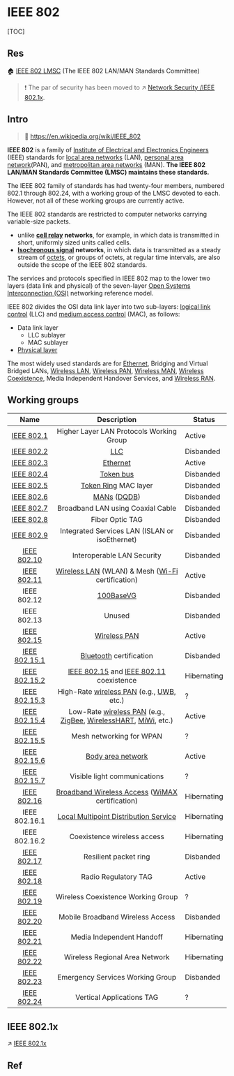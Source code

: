 # IEEE 802

[TOC]



## Res
🏠 [IEEE 802 LMSC](https://www.ieee802.org) (The IEEE 802 LAN/MAN Standards Committee)

> ❗ The par of security has been moved to ↗ [Network Security /IEEE 802.1x](../../../../../CyberSecurity/Network%20Security/🏇%20Network%20Security%20Basics%20&%20Protocols/🔌%20Physical%20Layer%20Security/IEEE%20802.1x/IEEE%20802.1x.md).



## Intro
> 🔗 https://en.wikipedia.org/wiki/IEEE_802

**IEEE 802** is a family of [Institute of Electrical and Electronics Engineers](https://en.wikipedia.org/wiki/Institute_of_Electrical_and_Electronics_Engineers) (IEEE) standards for [local area networks](https://en.wikipedia.org/wiki/Local_area_network) (LAN), [personal area network](https://en.wikipedia.org/wiki/Personal_area_network)(PAN), and [metropolitan area networks](https://en.wikipedia.org/wiki/Metropolitan_area_network) (MAN). **The IEEE 802 LAN/MAN Standards Committee (LMSC) maintains these standards.** 

The IEEE 802 family of standards has had twenty-four members, numbered 802.1 through 802.24, with a working group of the LMSC devoted to each. However, not all of these working groups are currently active.

The IEEE 802 standards are restricted to computer networks carrying variable-size packets.
- unlike **[cell relay](https://en.wikipedia.org/wiki/Cell_relay) networks**, for example, in which data is transmitted in short, uniformly sized units called cells.
- **[Isochronous signal](https://en.wikipedia.org/wiki/Isochronous_signal) networks**, in which data is transmitted as a steady stream of [octets](https://en.wikipedia.org/wiki/Octet_(computing)), or groups of octets, at regular time intervals, are also outside the scope of the IEEE 802 standards.

The services and protocols specified in IEEE 802 map to the lower two layers (data link and physical) of the seven-layer [Open Systems Interconnection (OSI)](https://en.wikipedia.org/wiki/OSI_model) networking reference model. 

IEEE 802 divides the OSI data link layer into two sub-layers: [logical link control](https://en.wikipedia.org/wiki/Logical_link_control) (LLC) and [medium access control](https://en.wikipedia.org/wiki/Medium_access_control) (MAC), as follows: 
- Data link layer
  - LLC sublayer
  - MAC sublayer
- [Physical layer](https://en.wikipedia.org/wiki/Physical_layer)

The most widely used standards are for [Ethernet](https://en.wikipedia.org/wiki/Ethernet), Bridging and Virtual Bridged LANs, [Wireless LAN](https://en.wikipedia.org/wiki/Wireless_LAN), [Wireless PAN](https://en.wikipedia.org/wiki/Wireless_PAN), [Wireless MAN](https://en.wikipedia.org/wiki/Wireless_MAN), [Wireless Coexistence](https://en.wikipedia.org/w/index.php?title=Wireless_Coexistence&action=edit&redlink=1), Media Independent Handover Services, and [Wireless RAN](https://en.wikipedia.org/w/index.php?title=Wireless_RAN&action=edit&redlink=1). 



## Working groups
|                             Name                             |                         Description                          |                            Status                          | 
| :----------------------------------------------------------: | :----------------------------------------------------------: | ---------------------------------------------------------- |
|    [IEEE 802.1](https://en.wikipedia.org/wiki/IEEE_802.1)    |           Higher Layer LAN Protocols Working Group           |                            Active                            |
|    [IEEE 802.2](https://en.wikipedia.org/wiki/IEEE_802.2)    |  [LLC](https://en.wikipedia.org/wiki/Logical_link_control)   |                          Disbanded                           |
|    [IEEE 802.3](https://en.wikipedia.org/wiki/IEEE_802.3)    |      [Ethernet](https://en.wikipedia.org/wiki/Ethernet)      | Active |
|    [IEEE 802.4](https://en.wikipedia.org/wiki/IEEE_802.4)    |     [Token bus](https://en.wikipedia.org/wiki/Token_bus)     |                          Disbanded                           |
|    [IEEE 802.5](https://en.wikipedia.org/wiki/IEEE_802.5)    | [Token Ring](https://en.wikipedia.org/wiki/Token_Ring) MAC layer |                          Disbanded                           |
|    [IEEE 802.6](https://en.wikipedia.org/wiki/IEEE_802.6)    | [MANs](https://en.wikipedia.org/wiki/Metropolitan_area_network) ([DQDB](https://en.wikipedia.org/wiki/Distributed-queue_dual-bus)) |                          Disbanded                           |
|    [IEEE 802.7](https://en.wikipedia.org/wiki/IEEE_802.7)    |              Broadband LAN using Coaxial Cable               |                          Disbanded                           |
|    [IEEE 802.8](https://en.wikipedia.org/wiki/IEEE_802.8)    |                       Fiber Optic TAG                        |                          Disbanded                           |
|    [IEEE 802.9](https://en.wikipedia.org/wiki/IEEE_802.9)    |        Integrated Services LAN (ISLAN or isoEthernet)        |                          Disbanded                           |
|   [IEEE 802.10](https://en.wikipedia.org/wiki/IEEE_802.10)   |                  Interoperable LAN Security                  |                          Disbanded                           |
|   [IEEE 802.11](https://en.wikipedia.org/wiki/IEEE_802.11)   | [Wireless LAN](https://en.wikipedia.org/wiki/Wireless_LAN) (WLAN) & Mesh ([Wi-Fi](https://en.wikipedia.org/wiki/Wi-Fi) certification) |                            Active                            |
|                         IEEE 802.12                          |     [100BaseVG](https://en.wikipedia.org/wiki/100BaseVG)     |                          Disbanded                           |
|                         IEEE 802.13                          | Unused   |                          Disbanded                           |
|   [IEEE 802.15](https://en.wikipedia.org/wiki/IEEE_802.15)   |  [Wireless PAN](https://en.wikipedia.org/wiki/Wireless_PAN)  |                            Active                            |
| [IEEE 802.15.1](https://en.wikipedia.org/wiki/IEEE_802.15.1) | [Bluetooth](https://en.wikipedia.org/wiki/Bluetooth) certification |                          Disbanded                           |
| [IEEE 802.15.2](https://en.wikipedia.org/wiki/IEEE_802.15.2) | [IEEE 802.15](https://en.wikipedia.org/wiki/IEEE_802.15) and [IEEE 802.11](https://en.wikipedia.org/wiki/IEEE_802.11) coexistence | Hibernating |
| [IEEE 802.15.3](https://en.wikipedia.org/wiki/IEEE_802.15.3) | High-Rate [wireless PAN](https://en.wikipedia.org/wiki/Wireless_PAN) (e.g., [UWB](https://en.wikipedia.org/wiki/Ultra-wideband), etc.) |                              ?                               |
| [IEEE 802.15.4](https://en.wikipedia.org/wiki/IEEE_802.15.4) | Low-Rate [wireless PAN](https://en.wikipedia.org/wiki/Wireless_PAN) (e.g., [ZigBee](https://en.wikipedia.org/wiki/ZigBee), [WirelessHART](https://en.wikipedia.org/wiki/WirelessHART), [MiWi](https://en.wikipedia.org/wiki/MiWi), etc.) |                            Active                            |
| [IEEE 802.15.5](https://en.wikipedia.org/wiki/IEEE_802.15.5) |                   Mesh networking for WPAN                   |                              ?                               |
| [IEEE 802.15.6](https://en.wikipedia.org/wiki/IEEE_802.15.6) | [Body area network](https://en.wikipedia.org/wiki/Body_area_network) |                            Active                            |
| [IEEE 802.15.7](https://en.wikipedia.org/w/index.php?title=IEEE_802.15.7&action=edit&redlink=1) |                 Visible light communications                 |                              ?                               |
|   [IEEE 802.16](https://en.wikipedia.org/wiki/IEEE_802.16)   | [Broadband Wireless Access](https://en.wikipedia.org/wiki/Broadband_Wireless_Access) ([WiMAX](https://en.wikipedia.org/wiki/WiMAX) certification) |                         Hibernating                          |
|                        IEEE 802.16.1                         | [Local Multipoint Distribution Service](https://en.wikipedia.org/wiki/Local_Multipoint_Distribution_Service) |                         Hibernating                          |
|                        IEEE 802.16.2                         |                 Coexistence wireless access                  |                         Hibernating                          |
|   [IEEE 802.17](https://en.wikipedia.org/wiki/IEEE_802.17)   |                    Resilient packet ring                     |                          Disbanded                           |
|   [IEEE 802.18](https://en.wikipedia.org/wiki/IEEE_802.18)   |                     Radio Regulatory TAG                     |                            Active                            |
|   [IEEE 802.19](https://en.wikipedia.org/wiki/IEEE_802.19)   |              Wireless Coexistence Working Group              |                              ?                               |
|   [IEEE 802.20](https://en.wikipedia.org/wiki/IEEE_802.20)   |               Mobile Broadband Wireless Access               |                          Disbanded                           |
|   [IEEE 802.21](https://en.wikipedia.org/wiki/IEEE_802.21)   |                  Media Independent Handoff                   |                         Hibernating                          |
|   [IEEE 802.22](https://en.wikipedia.org/wiki/IEEE_802.22)   |                Wireless Regional Area Network                |                         Hibernating                          |
| [IEEE 802.23](https://en.wikipedia.org/w/index.php?title=IEEE_802.23&action=edit&redlink=1) |               Emergency Services Working Group               |                          Disbanded                           |
| [IEEE 802.24](https://en.wikipedia.org/w/index.php?title=IEEE_802.24&action=edit&redlink=1) |                  Vertical Applications TAG                   |                              ?                               |



## IEEE 802.1x
↗ [IEEE 802.1x](../../../../../CyberSecurity/Network%20Security/🏇%20Network%20Security%20Basics%20&%20Protocols/🔌%20Physical%20Layer%20Security/IEEE%20802.1x/IEEE%20802.1x.md)



## Ref